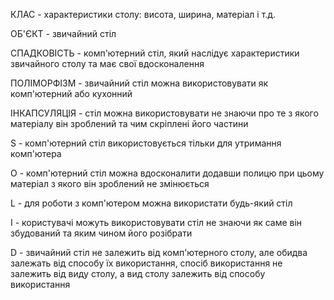 КЛАС - характеристики столу: висота, ширина, матеріал і т.д.

ОБ'ЄКТ - звичайний стіл

СПАДКОВІСТЬ - комп'ютерний стіл, який наслідує характеристики звичайного столу та має свої вдосконалення

ПОЛІМОРФІЗМ - звичайний стіл можна використовувати як комп'ютерний або кухонний

ІНКАПСУЛЯЦІЯ - стіл можна використовувати не знаючи про те з якого матеріалу він зроблений та чим скріплені його частини

S - комп'ютерний стіл використовується тільки для утримання комп'ютера

O - комп'ютерний стіл можна вдосконалити додавши полицю при цьому матеріал з якого він зроблений не змінюється

L - для роботи з комп'ютером можна використати будь-який стіл

I - користувачі можуть використовувати стіл не знаючи як саме він збудований та яким чином його розібрати

D - звичайний стіл не залежить від комп'ютерного столу, але обидва залежать від способу їх використання, спосіб використання не залежить від виду столу, а вид столу залежить від способу використання
